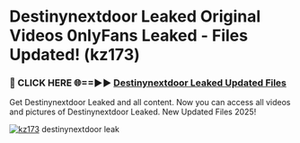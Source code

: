 # Destinynextdoor Leaked Original Videos 0nlyFans Leaked - Files Updated! (kz173)

<h3>🔴 CLICK HERE 🌐==►► <a href="https://tinyurl.com/ms9xzufz" rel="nofollow">Destinynextdoor Leaked Updated Files</a></h3>

Get Destinynextdoor Leaked and all content. Now you can access all videos and pictures of Destinynextdoor Leaked. New Updated Files 2025!

[![kz173](https://i.imgur.com/ppqm5kG.gif)](https://tinyurl.com/ms9xzufz)
destinynextdoor leak